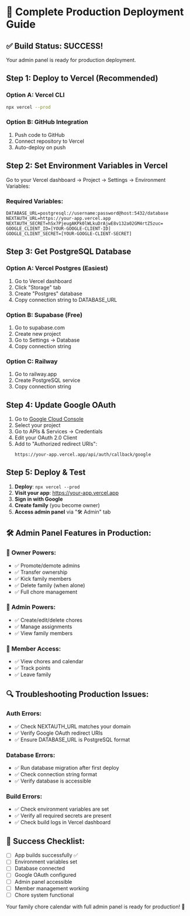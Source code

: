 # 🚀 Complete Production Deployment Guide

## ✅ Build Status: SUCCESS!
Your admin panel is ready for production deployment.

## Step 1: Deploy to Vercel (Recommended)

### Option A: Vercel CLI
```bash
npx vercel --prod
```

### Option B: GitHub Integration
1. Push code to GitHub
2. Connect repository to Vercel
3. Auto-deploy on push

## Step 2: Set Environment Variables in Vercel

Go to your Vercel dashboard → Project → Settings → Environment Variables:

### Required Variables:
```
DATABASE_URL=postgresql://username:password@host:5432/database
NEXTAUTH_URL=https://your-app.vercel.app
NEXTAUTH_SECRET=hSx7PjeugAKPk0lWLkuDrAjwE8v132a02GM4rtZ5zuc=
GOOGLE_CLIENT_ID=[YOUR-GOOGLE-CLIENT-ID]
GOOGLE_CLIENT_SECRET=[YOUR-GOOGLE-CLIENT-SECRET]
```

## Step 3: Get PostgreSQL Database

### Option A: Vercel Postgres (Easiest)
1. Go to Vercel dashboard
2. Click "Storage" tab
3. Create "Postgres" database
4. Copy connection string to DATABASE_URL

### Option B: Supabase (Free)
1. Go to supabase.com
2. Create new project
3. Go to Settings → Database
4. Copy connection string

### Option C: Railway
1. Go to railway.app
2. Create PostgreSQL service
3. Copy connection string

## Step 4: Update Google OAuth

1. Go to [Google Cloud Console](https://console.cloud.google.com)
2. Select your project
3. Go to APIs & Services → Credentials
4. Edit your OAuth 2.0 Client
5. Add to "Authorized redirect URIs":
   ```
   https://your-app.vercel.app/api/auth/callback/google
   ```

## Step 5: Deploy & Test

1. **Deploy**: `npx vercel --prod`
2. **Visit your app**: https://your-app.vercel.app
3. **Sign in with Google**
4. **Create family** (you become owner)
5. **Access admin panel** via "🛠️ Admin" tab

## 🛠️ Admin Panel Features in Production:

### 👑 Owner Powers:
- ✅ Promote/demote admins
- ✅ Transfer ownership
- ✅ Kick family members
- ✅ Delete family (when alone)
- ✅ Full chore management

### 🔧 Admin Powers:
- ✅ Create/edit/delete chores
- ✅ Manage assignments
- ✅ View family members

### 👤 Member Access:
- ✅ View chores and calendar
- ✅ Track points
- ✅ Leave family

## 🔍 Troubleshooting Production Issues:

### Auth Errors:
- ✅ Check NEXTAUTH_URL matches your domain
- ✅ Verify Google OAuth redirect URIs
- ✅ Ensure DATABASE_URL is PostgreSQL format

### Database Errors:
- ✅ Run database migration after first deploy
- ✅ Check connection string format
- ✅ Verify database is accessible

### Build Errors:
- ✅ Check environment variables are set
- ✅ Verify all required secrets are present
- ✅ Check build logs in Vercel dashboard

## 🎯 Success Checklist:
- [ ] App builds successfully ✅
- [ ] Environment variables set
- [ ] Database connected
- [ ] Google OAuth configured
- [ ] Admin panel accessible
- [ ] Member management working
- [ ] Chore system functional

Your family chore calendar with full admin panel is ready for production! 🎉

